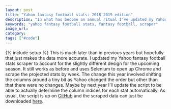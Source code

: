 ```yaml
---
layout: post
title: "Yahoo fantasy football stats: 2018 2019 edition"
description: "In what has become an annual ritual I've updated my Yahoo fantasy football script to work for the upcoming season"
keywords: "yahoo fantasy football stats, fantasy football, scraper"
image_url:
category:
tags: ["#code"]
---
```

{% include setup %}
This is much later than in previous years but hopefully that just makes the data more accurate. I updated my Yahoo fantasy football stats scraper to account for the slightly different design for the upcoming season. It still works as before and uses Selenium to open up Chrome and scrape the projected stats by week. The change this year involved shifting the columns around a tiny bit as Yahoo changed the order but other than that there were no changes. Maybe by next year I’ll update the script to be able to actually determine the column indices for each stat automatically. As usual, the script is up on [GitHub](https://github.com/dangoldin/yahoo-ffl) and the scraped data can just be downloaded [here](/assets/static/data/stats-2019.csv).
